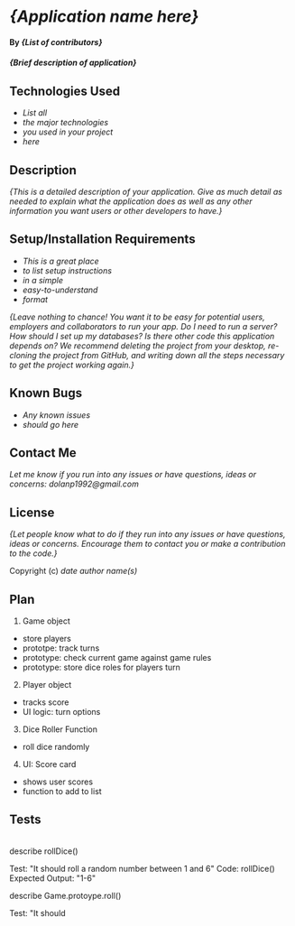 # _{Application name here}_

#### By _**{List of contributors}**_

#### _{Brief description of application}_

## Technologies Used

* _List all_
* _the major technologies_
* _you used in your project_
* _here_

## Description

_{This is a detailed description of your application. Give as much detail as needed to explain what the application does as well as any other information you want users or other developers to have.}_

## Setup/Installation Requirements

* _This is a great place_
* _to list setup instructions_
* _in a simple_
* _easy-to-understand_
* _format_

_{Leave nothing to chance! You want it to be easy for potential users, employers and collaborators to run your app. Do I need to run a server? How should I set up my databases? Is there other code this application depends on? We recommend deleting the project from your desktop, re-cloning the project from GitHub, and writing down all the steps necessary to get the project working again.}_

## Known Bugs

* _Any known issues_
* _should go here_

## Contact Me

_Let me know if you run into any issues or have questions, ideas or concerns:_
_dolanp1992@gmail.com_

## License

_{Let people know what to do if they run into any issues or have questions, ideas or concerns.  Encourage them to contact you or make a contribution to the code.}_

Copyright (c) _date_ _author name(s)_

## Plan

1. Game object
- store players
- prototpe: track turns
- prototype: check current game against game rules
- prototype: store dice roles for players turn
2. Player object
- tracks score 
- UI logic: turn options
3. Dice Roller Function
- roll dice randomly
4. UI: Score card
- shows user scores
- function to add to list

## Tests 
<br>
describe rollDice()

Test: "It should roll a random number between 1 and 6"
Code:
rollDice()
Expected Output: "1-6"

describe Game.protoype.roll()

Test: "It should 